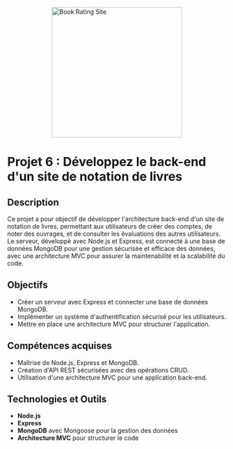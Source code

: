 <div style="display: flex; justify-content: center; align-items: center;">
    <img src="https://d4804za1f1gw.cloudfront.net/wp-content/uploads/sites/50/2018/11/hero.jpg" alt="Book Rating Site" width="300px">
</div>

# Projet 6 : Développez le back-end d'un site de notation de livres

## Description
Ce projet a pour objectif de développer l'architecture back-end d'un site de notation de livres, permettant aux utilisateurs de créer des comptes, de noter des ouvrages, et de consulter les évaluations des autres utilisateurs. Le serveur, développé avec Node.js et Express, est connecté à une base de données MongoDB pour une gestion sécurisée et efficace des données, avec une architecture MVC pour assurer la maintenabilité et la scalabilité du code.

## Objectifs
- Créer un serveur avec Express et connecter une base de données MongoDB.
- Implémenter un système d'authentification sécurisé pour les utilisateurs.
- Mettre en place une architecture MVC pour structurer l'application.

## Compétences acquises
- Maîtrise de Node.js, Express et MongoDB.
- Création d'API REST sécurisées avec des opérations CRUD.
- Utilisation d'une architecture MVC pour une application back-end.

## Technologies et Outils
- **Node.js**
- **Express**
- **MongoDB** avec Mongoose pour la gestion des données
- **Architecture MVC** pour structurer le code
